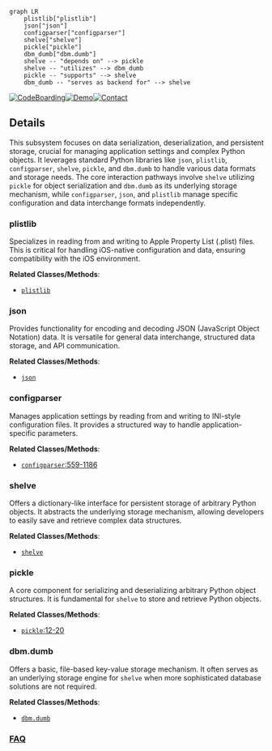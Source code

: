 ```mermaid
graph LR
    plistlib["plistlib"]
    json["json"]
    configparser["configparser"]
    shelve["shelve"]
    pickle["pickle"]
    dbm_dumb["dbm.dumb"]
    shelve -- "depends on" --> pickle
    shelve -- "utilizes" --> dbm_dumb
    pickle -- "supports" --> shelve
    dbm_dumb -- "serves as backend for" --> shelve
```

[![CodeBoarding](https://img.shields.io/badge/Generated%20by-CodeBoarding-9cf?style=flat-square)](https://github.com/CodeBoarding/GeneratedOnBoardings)[![Demo](https://img.shields.io/badge/Try%20our-Demo-blue?style=flat-square)](https://www.codeboarding.org/demo)[![Contact](https://img.shields.io/badge/Contact%20us%20-%20contact@codeboarding.org-lightgrey?style=flat-square)](mailto:contact@codeboarding.org)

## Details

This subsystem focuses on data serialization, deserialization, and persistent storage, crucial for managing application settings and complex Python objects. It leverages standard Python libraries like `json`, `plistlib`, `configparser`, `shelve`, `pickle`, and `dbm.dumb` to handle various data formats and storage needs. The core interaction pathways involve `shelve` utilizing `pickle` for object serialization and `dbm.dumb` as its underlying storage mechanism, while `configparser`, `json`, and `plistlib` manage specific configuration and data interchange formats independently.

### plistlib
Specializes in reading from and writing to Apple Property List (.plist) files. This is critical for handling iOS-native configuration and data, ensuring compatibility with the iOS environment.


**Related Classes/Methods**:

- <a href="https://github.com/xuan32546/IOS13-SimulateTouch/blob/master/" target="_blank" rel="noopener noreferrer">`plistlib`</a>


### json
Provides functionality for encoding and decoding JSON (JavaScript Object Notation) data. It is versatile for general data interchange, structured data storage, and API communication.


**Related Classes/Methods**:

- <a href="https://github.com/xuan32546/IOS13-SimulateTouch/blob/master/" target="_blank" rel="noopener noreferrer">`json`</a>


### configparser
Manages application settings by reading from and writing to INI-style configuration files. It provides a structured way to handle application-specific parameters.


**Related Classes/Methods**:

- <a href="https://github.com/xuan32546/IOS13-SimulateTouch/blob/master/layout/usr/lib/python3.7/configparser.py#L559-L1186" target="_blank" rel="noopener noreferrer">`configparser`:559-1186</a>


### shelve
Offers a dictionary-like interface for persistent storage of arbitrary Python objects. It abstracts the underlying storage mechanism, allowing developers to easily save and retrieve complex data structures.


**Related Classes/Methods**:

- <a href="https://github.com/xuan32546/IOS13-SimulateTouch/blob/master/" target="_blank" rel="noopener noreferrer">`shelve`</a>


### pickle
A core component for serializing and deserializing arbitrary Python object structures. It is fundamental for `shelve` to store and retrieve Python objects.


**Related Classes/Methods**:

- <a href="https://github.com/xuan32546/IOS13-SimulateTouch/blob/master/layout/usr/lib/python3.7/copyreg.py#L12-L20" target="_blank" rel="noopener noreferrer">`pickle`:12-20</a>


### dbm.dumb
Offers a basic, file-based key-value storage mechanism. It often serves as an underlying storage engine for `shelve` when more sophisticated database solutions are not required.


**Related Classes/Methods**:

- <a href="https://github.com/xuan32546/IOS13-SimulateTouch/blob/master/" target="_blank" rel="noopener noreferrer">`dbm.dumb`</a>




### [FAQ](https://github.com/CodeBoarding/GeneratedOnBoardings/tree/main?tab=readme-ov-file#faq)